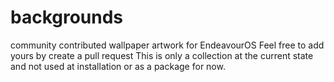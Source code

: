 # backgrounds
community contributed wallpaper artwork for EndeavourOS
Feel free to add yours by create a pull request
This is only a collection at the current state and not used at installation or as a package for now.


